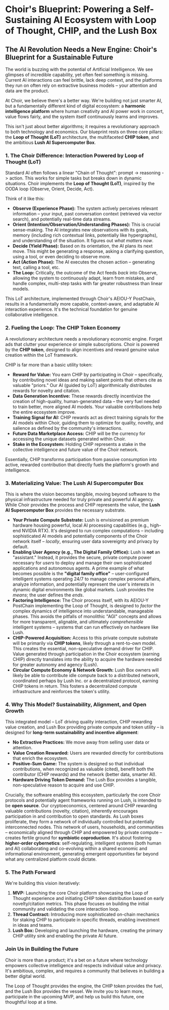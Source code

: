 # Choir's Blueprint: Powering a Self-Sustaining AI Ecosystem with Loop of Thought, CHIP, and the Lush Box

## The AI Revolution Needs a New Engine: Choir's Blueprint for a Sustainable Future

The world is buzzing with the potential of Artificial Intelligence. We see glimpses of incredible capability, yet often feel something is missing. Current AI interactions can feel brittle, lack deep context, and the platforms they run on often rely on extractive business models – your attention and data are the product.

At Choir, we believe there's a better way. We're building not just smarter AI, but a fundamentally different kind of digital ecosystem: a **harmonic intelligence platform** where human creativity and AI power work in concert, value flows fairly, and the system itself continuously learns and improves.

This isn't just about better algorithms; it requires a revolutionary approach to both technology and economics. Our blueprint rests on three core pillars: the **Loop of Thought (LoT)** architecture, the multifaceted **CHIP token**, and the ambitious **Lush AI Supercomputer Box**.

### 1. The Choir Difference: Interaction Powered by Loop of Thought (LoT)

Standard AI often follows a linear "Chain of Thought": prompt -> reasoning -> action. This works for simple tasks but breaks down in dynamic situations. Choir implements the **Loop of Thought (LoT)**, inspired by the OODA loop (Observe, Orient, Decide, Act).

Think of it like this:

*   **Observe (Experience Phase):** The system actively perceives relevant information – your input, past conversation context (retrieved via vector search), and potentially real-time data streams.
*   **Orient (Intention/Observation/Understanding Phases):** This is crucial sense-making. The AI integrates new observations with its goals, memory (including rich contextual links, potentially like hypergraphs), and understanding of the situation. It figures out *what matters now*.
*   **Decide (Yield Phase):** Based on its orientation, the AI plans its next move. This might be generating a response, asking a clarifying question, using a tool, or even deciding to observe more.
*   **Act (Action Phase):** The AI executes the chosen action – generating text, calling a tool, etc.
*   **The Loop:** Critically, the outcome of the Act feeds *back* into Observe, allowing the system to continuously adapt, learn from mistakes, and handle complex, multi-step tasks with far greater robustness than linear models.

This LoT architecture, implemented through Choir's AEIOU-Y PostChain, results in a fundamentally more capable, context-aware, and adaptable AI interaction experience. It's the technical foundation for genuine collaborative intelligence.

### 2. Fueling the Loop: The CHIP Token Economy

A revolutionary architecture needs a revolutionary economic engine. Forget ads that clutter your experience or simple subscriptions. Choir is powered by the **CHIP token**, designed to align incentives and reward genuine value creation within the LoT framework.

CHIP is far more than a basic utility token:

*   **Reward for Value:** You earn CHIP by participating in Choir – specifically, by contributing novel ideas and making salient points that others cite as valuable "priors." Our AI (guided by LoT) algorithmically distributes rewards for novelty and citation.
*   **Data Generation Incentive:** These rewards directly incentivize the creation of high-quality, human-generated data – the very fuel needed to train better, more aligned AI models. Your valuable contributions help the entire ecosystem improve.
*   **Training Signal for AI:** CHIP rewards act as direct training signals for the AI models within Choir, guiding them to optimize for quality, novelty, and salience as defined by the community's interactions.
*   **Future Data Marketplace Access:** CHIP will be the currency for accessing the unique datasets generated within Choir.
*   **Stake in the Ecosystem:** Holding CHIP represents a stake in the collective intelligence and future value of the Choir network.

Essentially, CHIP transforms participation from passive consumption into active, rewarded contribution that directly fuels the platform's growth and intelligence.

### 3. Materializing Value: The Lush AI Supercomputer Box

This is where the vision becomes tangible, moving beyond software to the physical infrastructure needed for truly private and powerful AI agency. While Choir provides the process and CHIP represents the value, the **Lush AI Supercomputer Box** provides the necessary substrate.

*   **Your Private Compute Substrate:** Lush is envisioned as premium hardware housing powerful, local AI processing capabilities (e.g., high-end NVIDIA RTX). It's designed to run complex computations – including sophisticated AI models and potentially components of the Choir network itself – *locally*, ensuring user data sovereignty and privacy by default.
*   **Enabling User Agency (e.g., The Digital Family Office):** Lush is **not** an "assistant." Instead, it provides the secure, private compute power necessary for *users* to deploy and manage their own sophisticated applications and autonomous agents. A prime example of what becomes possible is the **"digital family office"** – user-configured intelligent systems operating 24/7 to manage complex personal affairs, analyze information, and potentially represent the user's interests in dynamic digital environments like global markets. Lush provides the *means*; the user defines the *ends*.
*   **Factoring Intelligence:** The Choir process itself, with its AEIOU-Y PostChain implementing the Loop of Thought, is designed to *factor* the complex dynamics of intelligence into understandable, manageable phases. This avoids the pitfalls of monolithic "AGI" concepts and allows for more transparent, alignable, and ultimately *comprehensible* intelligent systems – systems that can run effectively on hardware like Lush.
*   **CHIP-Powered Acquisition:** Access to this private compute substrate will be primarily via **CHIP tokens**, likely through a rent-to-own model. This creates the essential, non-speculative demand driver for CHIP. Value generated through participation in the Choir ecosystem (earning CHIP) directly translates into the ability to acquire the hardware needed for greater autonomy and agency (Lush).
*   **Circular Compute Economy & Network Growth:** Lush Box owners will likely be able to contribute idle compute back to a distributed network, coordinated perhaps by Lush Inc. or a decentralized protocol, earning CHIP tokens in return. This fosters a decentralized compute infrastructure and reinforces the token's utility.

### 4. Why This Model? Sustainability, Alignment, and Open Growth

This integrated model – LoT driving quality interaction, CHIP rewarding value creation, and Lush Box providing private compute and token utility – is designed for **long-term sustainability and incentive alignment**:

*   **No Extractive Practices:** We move away from selling user data or attention.
*   **Value Creation Rewarded:** Users are rewarded directly for contributions that enrich the ecosystem.
*   **Positive-Sum Game:** The system is designed so that individual contributions, when recognized as valuable (cited), benefit both the contributor (CHIP rewards) and the network (better data, smarter AI).
*   **Hardware Driving Token Demand:** The Lush Box provides a tangible, non-speculative reason to acquire and use CHIP.

Crucially, the software enabling this ecosystem, particularly the core Choir protocols and potentially agent frameworks running on Lush, is intended to be **open source**. Our cryptoeconomics, centered around CHIP rewarding valuable contributions (novelty, citation), inherently encourages participation in and contribution to open standards. As Lush boxes proliferate, they form a network of individually controlled but potentially interconnected nodes. This network of users, households, and communities – economically aligned through CHIP and empowered by private compute – creates fertile ground for **symbiotic coproduction**. It's about fostering **higher-order cybernetics**: self-regulating, intelligent systems (both human and AI) collaborating and co-evolving within a shared economic and informational environment, generating emergent opportunities far beyond what any centralized platform could dictate.

### 5. The Path Forward

We're building this vision iteratively:

1.  **MVP:** Launching the core Choir platform showcasing the Loop of Thought experience and initiating CHIP token distribution based on early novelty/citation metrics. This phase focuses on building the initial community and validating the core interaction loop.
2.  **Thread Contract:** Introducing more sophisticated on-chain mechanics for staking CHIP to participate in specific threads, enabling investment in ideas and teams.
3.  **Lush Box:** Developing and launching the hardware, creating the primary CHIP utility sink and enabling the private AI future.

### Join Us in Building the Future

Choir is more than a product; it's a bet on a future where technology empowers collective intelligence and respects individual value and privacy. It's ambitious, complex, and requires a community that believes in building a better digital world.

The Loop of Thought provides the engine, the CHIP token provides the fuel, and the Lush Box provides the vessel. We invite you to learn more, participate in the upcoming MVP, and help us build this future, one thoughtful loop at a time.
